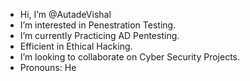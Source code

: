 -  Hi, I’m @AutadeVishal
-  I’m interested in Penestration Testing.
-  I’m currently Practicing AD Pentesting.
-  Efficient  in Ethical Hacking.
-  I’m looking to collaborate on Cyber Security Projects.
-  Pronouns: He
